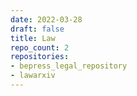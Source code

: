 ```yaml
---
date: 2022-03-28
draft: false
title: Law
repo_count: 2
repositories:
- bepress_legal_repository
- lawarxiv
---
```



